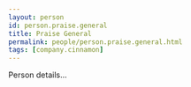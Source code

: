 ```yaml
---
layout: person
id: person.praise.general
title: Praise General
permalink: people/person.praise.general.html
tags: [company.cinnamon]
---
```


Person details...